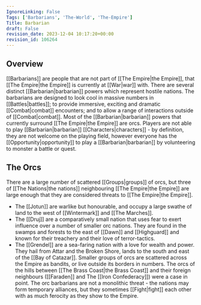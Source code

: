 ```yaml
---
IgnoreLinking: False
Tags: ['Barbarians', 'The-World', 'The-Empire']
Title: Barbarian
draft: False
revision_date: 2023-12-04 10:17:20+00:00
revision_id: 106264
---
```


## Overview
[[Barbarians]] are people that are not part of [[The Empire|the Empire]], that [[The Empire|the Empire]] is currently at [[War|war]] with.
There are several distinct [[Barbarian|barbarian]] powers which represent hostile nations. The barbarians are designed to look cool in massive numbers in [[Battles|battles]]; to provide immersive, exciting and dramatic [[Combat|combat]] encounters; and to allow a range of interactions outside of [[Combat|combat]]. Most of the [[Barbarian|barbarian]] powers that currently surround [[The Empire|the Empire]] are orcs. 
Players are not able to play [[Barbarian|barbarian]] [[Characters|characters]] - by definition, they are not welcome on the playing field, however everyone has the [[Opportunity|opportunity]] to play a [[Barbarian|barbarian]] by volunteering to monster a battle or quest.
## The Orcs
There are a large number of scattered [[Groups|groups]] of orcs, but three of [[The Nations|the nations]] neighbouring [[The Empire|the Empire]] are large enough that they are considered threats to [[The Empire|the Empire]].
* The [[Jotun]] are warlike but honourable, and occupy a large swathe of land to the west of [[Wintermark]] and [[The Marches]].
* The [[Druj]] are a comparatively small nation that uses fear to exert influence over a number of smaller orc nations. They are found in the swamps and forests to the east of [[Dawn]] and [[Highguard]] and known for their treachery and their love of terror-tactics.
* The [[Grendel]] are a sea-faring nation with a love for wealth and power. They hail from Attar and the Broken Shore, lands to the south and east of the [[Bay of Catazar]].
Smaller groups of orcs are scattered across the Empire as bandits, or live outside its borders in numbers. The orcs of the hills between [[The Brass Coast|the Brass Coast]] and their foreign neighbours ([[Faraden]] and The [[Iron Confederacy]]) were a case in point.
The orc barbarians are not a monolithic threat - the nations may form temporary alliances, but they sometimes [[Fight|fight]] each other with as much ferocity as they show to the Empire.